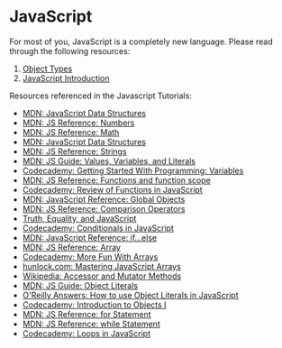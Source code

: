 # JavaScript 
For most of you, JavaScript is a completely new language. Please read through the following resources:

1. [Object Types](object_types.md)
2. [JavaScript Introduction](javascript_intro_lab/readme.md)

Resources referenced in the Javascript Tutorials:

- [MDN: JavaScript Data Structures](https://developer.mozilla.org/en/JavaScript/Data_structures)
- [MDN: JS Reference: Numbers](https://developer.mozilla.org/en/JavaScript/Reference/Global_Objects/Number)
- [MDN: JS Reference: Math](https://developer.mozilla.org/en/JavaScript/Reference/Global_Objects/Math/)
- [MDN: JavaScript Data Structures](https://developer.mozilla.org/en/JavaScript/Data_structures)
- [MDN: JS Reference: Strings](https://developer.mozilla.org/en/JavaScript/Reference/Global_Objects/String)
- [MDN: JS Guide: Values, Variables, and Literals](https://developer.mozilla.org/en/JavaScript/Guide/Values%2C_Variables%2C_and_Literals)
- [Codecademy: Getting Started With Programming: Variables](http://www.codecademy.com/courses/getting-started-v2/4)
- [MDN: JS Reference: Functions and function scope](https://developer.mozilla.org/en/JavaScript/Reference/Functions_and_function_scope)
- [Codecademy: Review of Functions in JavaScript](http://www.codecademy.com/courses/functions_in_javascript)
- [MDN: JavaScript Reference: Global Objects](https://developer.mozilla.org/en-US/docs/JavaScript/Reference/Global_Objects)
- [MDN: JS Reference: Comparison Operators](https://developer.mozilla.org/en/JavaScript/Reference/Operators/Comparison_Operators)
- [Truth, Equality, and JavaScript](http://javascriptweblog.wordpress.com/2011/02/07/truth-equality-and-javascript/)
- [Codecademy: Conditionals in JavaScript](http://www.codecademy.com/courses/conditionals-in-javascript)
- [MDN: JavaScript Reference: if...else](https://developer.mozilla.org/en-US/docs/JavaScript/Reference/Statements/if...else)
- [MDN: JS Reference: Array](https://developer.mozilla.org/en/JavaScript/Reference/Global_Objects/Array/)
- [Codecademy: More Fun With Arrays](http://www.codecademy.com/courses/working-with-indexed-associate-and-multi-dimensional-arrays)
- [hunlock.com: Mastering JavaScript Arrays](http://www.hunlock.com/blogs/Mastering_Javascript_Arrays)
- [Wikipedia: Accessor and Mutator Methods](http://en.wikipedia.org/wiki/Method_(computer_programming)#Accessor_and_mutator_methods)
- [MDN: JS Guide: Object Literals](https://developer.mozilla.org/en/JavaScript/Guide/Values,_Variables,_and_Literals#Object_literals)
- [O'Reilly Answers: How to use Object Literals in JavaScript](http://answers.oreilly.com/topic/2138-how-to-use-object-literals-in-javascript/)
- [Codecademy: Introduction to Objects I](http://www.codecademy.com/courses/spencer-sandbox)
- [MDN: JS Reference: for Statement](https://developer.mozilla.org/en/JavaScript/Reference/Statements/for)
- [MDN: JS Reference: while Statement](https://developer.mozilla.org/en/JavaScript/Reference/Statements/while)
- [Codecademy: Loops in JavaScript](http://www.codecademy.com/courses/loops)